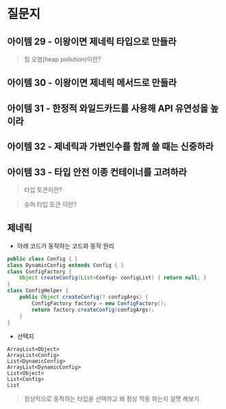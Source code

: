 # 질문지

## 아이템 29 - 이왕이면 제네릭 타입으로 만들라

> 힙 오염(heap pollution)이란?

## 아이템 30 - 이왕이면 제네릭 메서드로 만들라

## 아이템 31 - 한정적 와일드카드를 사용해 API 유연성을 높이라

## 아이템 32 - 제네릭과 가변인수를 함께 쓸 때는 신중하라

## 아이템 33 - 타입 안전 이종 컨테이너를 고려하라

> 타입 토큰이란?

> 슈퍼 타입 토큰 이란?


## 제네릭 

- 아래 코드가 동작하는 코드와 동작 원리

```java
public class Config { }
class DynamicConfig extends Config { }
class ConfigFactory {
    Object createConfig(List<Config> configList) { return null; }
}
class ConfigHelper {
    public Object createConfig(? configArgs) {
        ConfigFactory factory = new ConfigFactory();
        return factory.createConfig(configArgs);
    }
}
```

- 선택지

```shell
ArrayList<Object>
ArrayList<Config>
List<DynamicConfig>
ArrayList<DynamicConfig>
List<Object>
List<Config>
List
```

> 정상적으로 동작하는 타입을 선택하고 왜 정상 작동 하는지 설명 해보기

